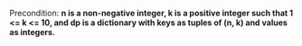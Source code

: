 Precondition: **n is a non-negative integer, k is a positive integer such that 1 <= k <= 10, and dp is a dictionary with keys as tuples of (n, k) and values as integers.**
